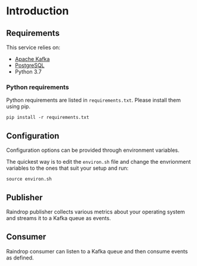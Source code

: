 # Introduction


## Requirements

This service relies on:

* [Apache Kafka](https://kafka.apache.org/intro)
* [PostgreSQL](https://www.postgresql.org/)
* Python 3.7

### Python requirements

Python requirements are listed in `requirements.txt`. Please install them using pip.

```shell
pip install -r requirements.txt
```


## Configuration

Configuration options can be provided through environment variables.

The quickest way is to edit the `environ.sh` file and change the
envrionment variables to the ones that suit your setup and run:


```shell
source environ.sh
```


## Publisher

Raindrop publisher collects various metrics about your operating
system and streams it to a Kafka queue as events.

## Consumer

Raindrop consumer can listen to a Kafka queue and then consume events
as defined.
